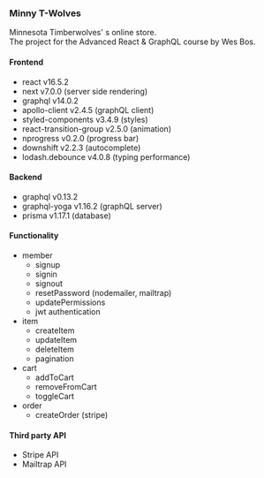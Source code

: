 ### Minny T-Wolves
Minnesota Timberwolves' s online store.<br>
The project for the Advanced React & GraphQL course by Wes Bos.

#### Frontend
- react v16.5.2
- next v7.0.0 (server side rendering)
- graphql v14.0.2 
- apollo-client v2.4.5 (graphQL client)
- styled-components v3.4.9 (styles)
- react-transition-group v2.5.0 (animation)
- nprogress v0.2.0 (progress bar)
- downshift v2.2.3 (autocomplete)
- lodash.debounce v4.0.8 (typing performance)

#### Backend
- graphql v0.13.2
- graphql-yoga v1.16.2 (graphQL server)
- prisma v1.17.1 (database)

#### Functionality
- member
  - signup
  - signin
  - signout
  - resetPassword (nodemailer, mailtrap)
  - updatePermissions
  - jwt authentication
- item
  - createItem
  - updateItem
  - deleteItem
  - pagination
- cart
  - addToCart
  - removeFromCart
  - toggleCart
- order
  - createOrder (stripe)

#### Third party API
- Stripe API
- Mailtrap API
